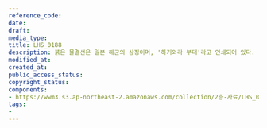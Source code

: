 ```yaml
---
reference_code: 
date: 
draft: 
media_type: 
title: LHS_0188
description: 붉은 물결선은 일본 해군의 상징이며, '하기와라 부대'라고 인쇄되어 있다. 붉은 물결선은 일본 해군의 상징이며, '하기와라 부대'라고 인쇄되어 있다.
modified_at: 
created_at: 
public_access_status: 
copyright_status: 
components:
- https://wwm3.s3.ap-northeast-2.amazonaws.com/collection/2층-자료/LHS_0188.jpg
tags:
- 
---
```

